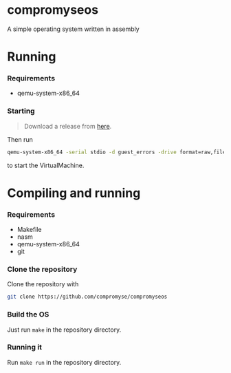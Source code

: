 # compromyseos
A simple operating system written in assembly

# Running

### Requirements

* qemu-system-x86_64

### Starting

> Download a release from [here](https://github.com/compromyse/compromyseos/releases).

Then run 
```bash
qemu-system-x86_64 -serial stdio -d guest_errors -drive format=raw,file=final.bin
```
to start the VirtualMachine.

# Compiling and running

### Requirements

* Makefile
* nasm
* qemu-system-x86_64
* git

### Clone the repository

Clone the repository with
```bash
git clone https://github.com/compromyse/compromyseos
```

### Build the OS

Just run `make` in the repository directory.

### Running it

Run `make run` in the repository directory.
